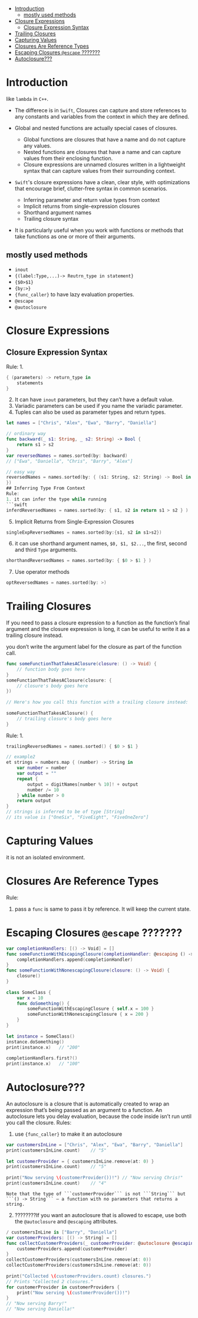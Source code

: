- [Introduction](#introduction)
    - [mostly used methods](#mostly-used-methods)
- [Closure Expressions](#closure-expressions)
    - [Closure Expression Syntax](#closure-expression-syntax)
- [Trailing Closures](#trailing-closures)
- [Capturing Values](#capturing-values)
- [Closures Are Reference Types](#closures-are-reference-types)
- [Escaping Closures ```@escape``` ???????](#escaping-closures-escape)
- [Autoclosure???](#autoclosure)
# Introduction
like ```lambda``` in ```C++```. 

* The differece is in ```Swift```, Closures can capture and store references to any constants and variables from the context in which they are defined.

* Global and nested functions are actually special cases of closures.
    * Global functions are closures that have a name and do not capture any values.
    * Nested functions are closures that have a name and can capture values from their enclosing function.
    * Closure expressions are unnamed closures written in a lightweight syntax that can capture values from their surrounding context.

* ```Swift```'s closure expressions have a clean, clear style, with optimizations that encourage brief, clutter-free syntax in common scenarios.
    * Inferring parameter and return value types from context
    * Implicit returns from single-expression closures
    * Shorthand argument names
    * Trailing closure syntax
*  It is particularly useful when you work with functions or methods that take functions as one or more of their arguments.
## mostly used methods
* ```inout```
* ```{(label:Type,...)-> Reutrn_type in statement}```
* ```{$0>$1}```
* ```{by:>}```
* ```{func_caller}``` to have lazy evaluation properties.
* ```@escape```
* ```@autoclosure```
# Closure Expressions
## Closure Expression Syntax
Rule:
1. 
```swift
{ (parameters) -> return_type in
    statements
}
```
2. It can have ```inout``` parameters, but they can’t have a default value. 
3. Variadic parameters can be used if you name the variadic parameter. 
4. Tuples can also be used as parameter types and return types.
```swift
let names = ["Chris", "Alex", "Ewa", "Barry", "Daniella"]

// ordinary way
func backward(_ s1: String, _ s2: String) -> Bool {
    return s1 > s2
}
var reversedNames = names.sorted(by: backward)
// ["Ewa", "Daniella", "Chris", "Barry", "Alex"]

// easy way
reversedNames = names.sorted(by: { (s1: String, s2: String) -> Bool in return s1 > s2
})
## Inferring Type From Context
Rule:
1. it can infer the type while running
```swift
inferdReversedNames = names.sorted(by: { s1, s2 in return s1 > s2 } )
```
5. Implicit Returns from Single-Expression Closures
```swift
singleExpReversedNames = names.sorted(by:{s1, s2 in s1>s2})
```
6. it can use shorthand argument names, ```$0, $1, $2...```, the first, second and third ```Type``` arguments.
```swift
shorthandReversedNames = names.sorted(by: { $0 > $1 } )
```
7. Use operator methods
```swift
optReversedNames = names.sorted(by: >)
```

# Trailing Closures
If you need to pass a closure expression to a function as the function’s final argument and the closure expression is long, it can be useful to write it as a trailing closure instead. 

you don’t write the argument label for the closure as part of the function call.

```swift
func someFunctionThatTakesAClosure(closure: () -> Void) {
    // function body goes here
}
someFunctionThatTakesAClosure(closure: {
    // closure's body goes here
})
 
// Here's how you call this function with a trailing closure instead:
 
someFunctionThatTakesAClosure() {
    // trailing closure's body goes here
}
```
Rule:
1. 
```swift
trailingReversedNames = names.sorted() { $0 > $1 }

// example2
et strings = numbers.map { (number) -> String in
    var number = number
    var output = ""
    repeat {
        output = digitNames[number % 10]! + output
        number /= 10
    } while number > 0
    return output
}
// strings is inferred to be of type [String]
// its value is ["OneSix", "FiveEight", "FiveOneZero"]
```
# Capturing Values
it is not an isolated environment.

# Closures Are Reference Types
Rule:
1. pass a ```func``` is same to pass it by reference. It will keep the current state.

# Escaping Closures ```@escape``` ???????
```swift
var completionHandlers: [() -> Void] = []
func someFunctionWithEscapingClosure(completionHandler: @escaping () -> Void) {
    completionHandlers.append(completionHandler)
}
func someFunctionWithNonescapingClosure(closure: () -> Void) {
    closure()
}
 
class SomeClass {
    var x = 10
    func doSomething() {
        someFunctionWithEscapingClosure { self.x = 100 }
        someFunctionWithNonescapingClosure { x = 200 }
    }
}
 
let instance = SomeClass()
instance.doSomething()
print(instance.x)   // "200"
 
completionHandlers.first?()
print(instance.x)   // "100"
```


# Autoclosure???
An autoclosure is a closure that is automatically created to wrap an expression that’s being passed as an argument to a function.
An autoclosure lets you delay evaluation, because the code inside isn’t run until you call the closure.
Rules:
1. use ```{func_caller}``` to make it an autoclosure
```swift
var customersInLine = ["Chris", "Alex", "Ewa", "Barry", "Daniella"]
print(customersInLine.count)    // "5"
 
let customerProvider = { customersInLine.remove(at: 0) }
print(customersInLine.count)    // "5"
 
print("Now serving \(customerProvider())!") // "Now serving Chris!"
print(customersInLine.count)    // "4"
```
    Note that the type of ```customerProvider``` is not ```String``` but ```() -> String``` — a function with no parameters that returns a string.


2. ????????If you want an autoclosure that is allowed to escape, use both the ```@autoclosure``` and ```@escaping``` attributes. 
```swift
/ customersInLine is ["Barry", "Daniella"]
var customerProviders: [() -> String] = []
func collectCustomerProviders(_ customerProvider: @autoclosure @escaping () -> String) {
    customerProviders.append(customerProvider)
}
collectCustomerProviders(customersInLine.remove(at: 0))
collectCustomerProviders(customersInLine.remove(at: 0))
 
print("Collected \(customerProviders.count) closures.")
// Prints "Collected 2 closures."
for customerProvider in customerProviders {
    print("Now serving \(customerProvider())!")
}
// "Now serving Barry!"
// "Now serving Daniella!"
```
